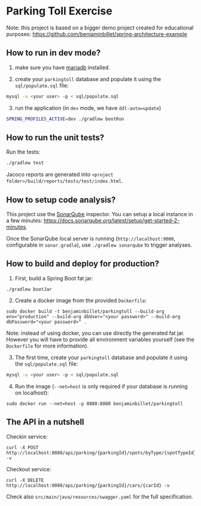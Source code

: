 # Parking Toll Exercise
Note: this project is based on a bigger demo project created for educational purposes: https://github.com/benjaminbillet/spring-architecture-example


## How to run in dev mode?
1. make sure you have [mariadb](https://mariadb.com) installed.

2. create your `parkingtoll` database and populate it using the `sql/populate.sql` file:
```bash
mysql -u <your user> -p < sql/populate.sql
```

3. run the application (in `dev` mode, we have `ddl-auto=update`)
```bash
SPRING_PROFILES_ACTIVE=dev ./gradlew bootRun
```

## How to run the unit tests?
Run the tests:
```bash
./gradlew test
```
Jacoco reports are generated into `<project folder>/build/reports/tests/test/index.html`.

## How to setup code analysis?
This project use the [SonarQube](https://www.sonarqube.org) inspector. You can setup a local instance in a few minutes: https://docs.sonarqube.org/latest/setup/get-started-2-minutes. 

Once the SonarQube local server is running (`http://localhost:9000`, configurable in `sonar.gradle`), use `./gradlew sonarqube` to trigger analyses. 

## How to build and deploy for production?
1. First, build a Spring Boot fat jar:
```
./gradlew bootJar
```

2. Create a docker image from the provided `Dockerfile`:
```
sudo docker build -t benjaminbillet/parkingtoll --build-arg env="production" --build-arg dbUser="<your password>" --build-arg dbPassword="<your password>" .
```
Note: instead of using docker, you can use directly the generated fat jar. However you will have to provide all environment variables yourself (see the `Dockerfile` for more information).

3. The first time, create your `parkingtoll` database and populate it using the `sql/populate.sql` file:
```bash
mysql -u <your user> -p < sql/populate.sql
```

4. Run the image (`--net=host` is only required if your database is running on localhost):
```
sudo docker run --net=host -p 8080:8080 benjaminbillet/parkingtoll
```

## The API in a nutshell
Checkin service:
```
curl -X POST http://localhost:8080/api/parking/{parkingId}/spots/byType/{spotTypeId} -v
```

Checkout service:
```
curl -X DELETE http://localhost:8080/api/parking/{parkingId}/cars/{carId} -v
```

Check also `src/main/java/resources/swagger.yaml` for the full specification.
